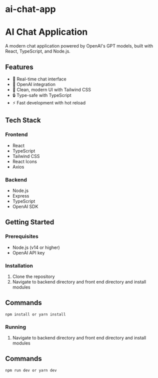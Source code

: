# ai-chat-app

# AI Chat Application

A modern chat application powered by OpenAI's GPT models, built with React, TypeScript, and Node.js.

## Features

- 💬 Real-time chat interface
- 🤖 OpenAI integration
- 🎨 Clean, modern UI with Tailwind CSS
- 🔒 Type-safe with TypeScript
- ⚡ Fast development with hot reload

## Tech Stack

### Frontend

- React
- TypeScript
- Tailwind CSS
- React Icons
- Axios

### Backend

- Node.js
- Express
- TypeScript
- OpenAI SDK

## Getting Started

### Prerequisites

- Node.js (v14 or higher)
- OpenAI API key

### Installation

1. Clone the repository
2. Navigate to backend directory and front end directory and install modules

## Commands
``` npm install or yarn install ```


### Running

1. Navigate to backend directory and front end directory and install modules

## Commands

``` npm run dev or yarn dev ```